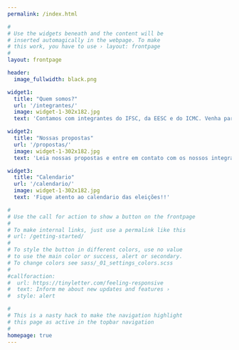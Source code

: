 ```yaml
---
permalink: /index.html

#
# Use the widgets beneath and the content will be
# inserted automagically in the webpage. To make
# this work, you have to use › layout: frontpage
#
layout: frontpage

header:
  image_fullwidth: black.png

widget1:
  title: "Quem somos?"
  url: '/integrantes/'
  image: widget-1-302x182.jpg
  text: 'Contamos com integrantes do IFSC, da EESC e do ICMC. Venha participar, como membro, com propostas/sugestões de programa ou com o seu apoio!'

widget2:
  title: "Nossas propostas"
  url: '/propostas/'
  image: widget-1-302x182.jpg
  text: 'Leia nossas propostas e entre em contato com os nossos integrantes para colaborar com o nosso programa!'

widget3:
  title: "Calendario"
  url: '/calendario/'
  image: widget-1-302x182.jpg
  text: 'Fique atento ao calendario das eleições!!'

#
# Use the call for action to show a button on the frontpage
#
# To make internal links, just use a permalink like this
# url: /getting-started/
#
# To style the button in different colors, use no value
# to use the main color or success, alert or secondary.
# To change colors see sass/_01_settings_colors.scss
#
#callforaction:
#  url: https://tinyletter.com/feeling-responsive
#  text: Inform me about new updates and features ›
#  style: alert

#
# This is a nasty hack to make the navigation highlight
# this page as active in the topbar navigation
#
homepage: true
---
```

